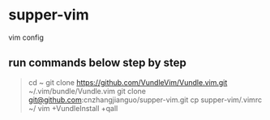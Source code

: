 # supper-vim
vim config

## run commands below step by step
>cd ~
>git clone https://github.com/VundleVim/Vundle.vim.git ~/.vim/bundle/Vundle.vim
>git clone git@github.com:cnzhangjianguo/supper-vim.git
>cp supper-vim/.vimrc ~/
>vim +VundleInstall +qall
